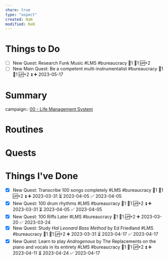 ```yaml
---
share: true
type: "aspect"
created: NaN 
modified: NaN
---
```


# Things to Do
- [ ] New Quest: Research Funk Music #LMS #bureaucracy 🍅1 🥄1 🆙+2
- [ ] New Main Quest: Be a competent multi-instrumentalist #bureaucracy 🍅1 🥄1 🆙+2 ⏫ ➕ 2023-05-17
# Summary
campaign:: [00 - Life Management System](../../00%20-%20Life%20Management%20System/00%20-%20Life%20Management%20System.md)

# Routines

# Quests

# Things I've Done
- [x] New Quest: Transcribe 100 songs completely #LMS #bureaucracy 🍅1 🥄1 🆙+2 ⏫ ➕ 2023-03-31 ⏳ 2023-04-05 ✅ 2023-04-05
- [x] New Quest: 100 drum rhythms #LMS #bureaucracy 🍅1 🥄1 🆙+2 ⏫ ➕ 2023-03-31 ⏳ 2023-04-05 ✅ 2023-04-05
- [x] New Quest: 100 Riffs Later #LMS #bureaucracy 🍅1 🥄1 🆙+2 ➕ 2023-03-20 ✅ 2023-03-24
- [x] New Quest: Study *Hal Leonard Bass Method* by Ed Friedland #LMS #bureaucracy 🍅1 🥄1 🆙+2 ➕ 2023-03-31 ⏳ 2023-04-17 ✅ 2023-04-17
- [x] New Quest: Learn to play *Androgenous* by The Replacements on the piano and vocals in its entirety #LMS #bureaucracy 🍅1 🥄1 🆙+2 ⏫ ➕ 2023-04-11 ⏳ 2023-04-24 ✅ 2023-04-17